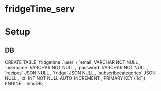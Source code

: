 # fridgeTime_serv

<h1>Setup</h1>
<h2>DB</h2>
<p>CREATE TABLE `fridgetime`.`user` ( `email` VARCHAR NOT NULL , `username` VARCHAR NOT NULL , `password` VARCHAR NOT NULL , `recipes` JSON NULL , `fridge` JSON NULL , `subscribecategories` JSON NULL , `id` INT NOT NULL AUTO_INCREMENT , PRIMARY KEY (`id`)) ENGINE = InnoDB;</p>
